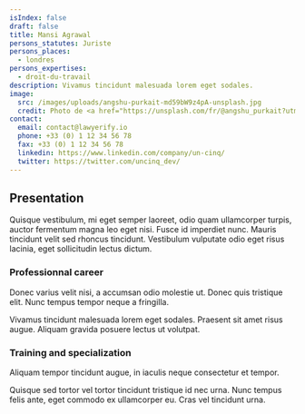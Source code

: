 ```yaml
---
isIndex: false
draft: false
title: Mansi Agrawal
persons_statutes: Juriste
persons_places:
  - londres
persons_expertises:
  - droit-du-travail
description: Vivamus tincidunt malesuada lorem eget sodales.
image:
  src: /images/uploads/angshu-purkait-md59bW9z4pA-unsplash.jpg
  credit: Photo de <a href="https://unsplash.com/fr/@angshu_purkait?utm_content=creditCopyText&utm_medium=referral&utm_source=unsplash">Angshu Purkait</a> sur <a href="https://unsplash.com/fr/photos/une-fille-en-robe-noire-posant-pour-une-photo-md59bW9z4pA?utm_content=creditCopyText&utm_medium=referral&utm_source=unsplash">Unsplash</a>
contact:
  email: contact@lawyerify.io
  phone: +33 (0) 1 12 34 56 78
  fax: +33 (0) 1 12 34 56 78
  linkedin: https://www.linkedin.com/company/un-cinq/
  twitter: https://twitter.com/uncinq_dev/
---
```

## Presentation 

Quisque vestibulum, mi eget semper laoreet, odio quam ullamcorper turpis, auctor fermentum magna leo eget nisi. Fusce id imperdiet nunc. Mauris tincidunt velit sed rhoncus tincidunt. Vestibulum vulputate odio eget risus lacinia, eget sollicitudin lectus dictum. 

### Professionnal career

Donec varius velit nisi, a accumsan odio molestie ut. Donec quis tristique elit. Nunc tempus tempor neque a fringilla.

Vivamus tincidunt malesuada lorem eget sodales. Praesent sit amet risus augue. Aliquam gravida posuere lectus ut volutpat. 

### Training and specialization

Aliquam tempor tincidunt augue, in iaculis neque consectetur et tempor.

Quisque sed tortor vel tortor tincidunt tristique id nec urna. Nunc tempus felis ante, eget commodo ex ullamcorper eu. Cras vel tincidunt urna. 